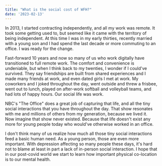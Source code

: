 ```yaml
---
title: "What is the social cost of WFH?"
date: '2023-02-13'
---
```


In 2013, I started contracting independently, and all my work was remote. It took some getting used to, but seemed like it came with the territory of being independent. At this time I was in my early thirties, recently married with a young son and I had spend the last decade or more commuting to an office. I was ready for the change.

Fast-forward 10 years and now so many of us who work digitally have transitioned to full remote work. The comfort and convenience is undeniable, but when I think back to my twenties, I wonder if I could've survived. They say friendships are built from shared experiences and I made many friends at work, and even dated girls I met at work. My coworkers and I joked throughout the day, went outside and threw a frisbee, went out to lunch, played on after-work softball and volleyball teams, and had lots of happy hours. Our social life was work.

NBC's "The Office" does a great job of capturing that life, and all the tiny social interactions that you have throughout the day. That show resonates with me and millions of others from my generation, because we lived it. Now imagine that show never existed. Because that life doesn't exist any more for young people today who would've otherwise worked in an office.

I don't think many of us realize how much all those tiny social interactions feed a basic human need. As a young person, those are even more important. With depression affecting so many people these days, it's hard not to blame at least in part a lack of in-person social interaction. I hope that in our post-covid world we start to learn how important physical co-location is to our mental health.